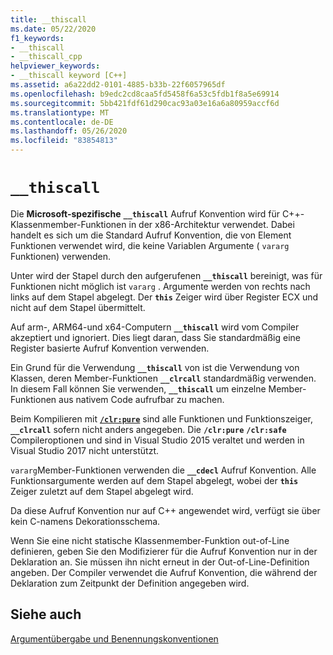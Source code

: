 ```yaml
---
title: __thiscall
ms.date: 05/22/2020
f1_keywords:
- __thiscall
- __thiscall_cpp
helpviewer_keywords:
- __thiscall keyword [C++]
ms.assetid: a6a22dd2-0101-4885-b33b-22f6057965df
ms.openlocfilehash: b9edc2cd8caa5fd5458f6a53c5fdb1f8a5e69914
ms.sourcegitcommit: 5bb421fdf61d290cac93a03e16a6a80959accf6d
ms.translationtype: MT
ms.contentlocale: de-DE
ms.lasthandoff: 05/26/2020
ms.locfileid: "83854813"
---
```

# `__thiscall`

Die **Microsoft-spezifische** **`__thiscall`** Aufruf Konvention wird für C++-Klassenmember-Funktionen in der x86-Architektur verwendet. Dabei handelt es sich um die Standard Aufruf Konvention, die von Element Funktionen verwendet wird, die keine Variablen Argumente ( `vararg` Funktionen) verwenden.

Unter wird der Stapel durch den aufgerufenen **`__thiscall`** bereinigt, was für Funktionen nicht möglich ist `vararg` . Argumente werden von rechts nach links auf dem Stapel abgelegt. Der **`this`** Zeiger wird über Register ECX und nicht auf dem Stapel übermittelt.

Auf arm-, ARM64-und x64-Computern **`__thiscall`** wird vom Compiler akzeptiert und ignoriert. Dies liegt daran, dass Sie standardmäßig eine Register basierte Aufruf Konvention verwenden.

Ein Grund für die Verwendung **`__thiscall`** von ist die Verwendung von Klassen, deren Member-Funktionen **`__clrcall`** standardmäßig verwenden. In diesem Fall können Sie verwenden, **`__thiscall`** um einzelne Member-Funktionen aus nativem Code aufrufbar zu machen.

Beim Kompilieren mit [**`/clr:pure`**](../build/reference/clr-common-language-runtime-compilation.md) sind alle Funktionen und Funktionszeiger, **`__clrcall`** sofern nicht anders angegeben. Die **`/clr:pure`** **`/clr:safe`** Compileroptionen und sind in Visual Studio 2015 veraltet und werden in Visual Studio 2017 nicht unterstützt.

`vararg`Member-Funktionen verwenden die **`__cdecl`** Aufruf Konvention. Alle Funktionsargumente werden auf dem Stapel abgelegt, wobei der **`this`** Zeiger zuletzt auf dem Stapel abgelegt wird.

Da diese Aufruf Konvention nur auf C++ angewendet wird, verfügt sie über kein C-namens Dekorationsschema.

Wenn Sie eine nicht statische Klassenmember-Funktion out-of-Line definieren, geben Sie den Modifizierer für die Aufruf Konvention nur in der Deklaration an. Sie müssen ihn nicht erneut in der Out-of-Line-Definition angeben. Der Compiler verwendet die Aufruf Konvention, die während der Deklaration zum Zeitpunkt der Definition angegeben wird.

## <a name="see-also"></a>Siehe auch

[Argumentübergabe und Benennungskonventionen](../cpp/argument-passing-and-naming-conventions.md)
